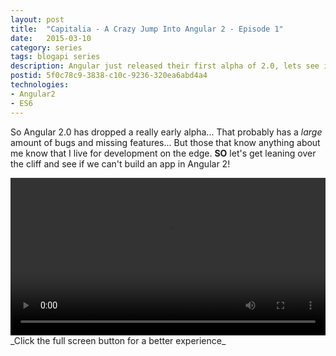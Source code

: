```yaml
---
layout: post
title:  "Capitalia - A Crazy Jump Into Angular 2 - Episode 1"
date:   2015-03-10
category: series
tags: blogapi series
description: Angular just released their first alpha of 2.0, lets see if we can build something with it!
postid: 5f0c78c9-3838-c10c-9236-320ea6abd4a4
technologies:
- Angular2
- ES6
---
```


So Angular 2.0 has dropped a really early alpha... That probably has a _large_ amount of bugs and missing features... But those that know anything about me know that I live for development on the edge. **SO** let's get leaning over the cliff and see if we can't build an app in Angular 2!

<video style="width:100%;" controls>
	<source src="http://videos.quarrantine.com:8000?name=capitalia1.mp4" type="video/mp4">
</video>
_Click the full screen button for a better experience_
